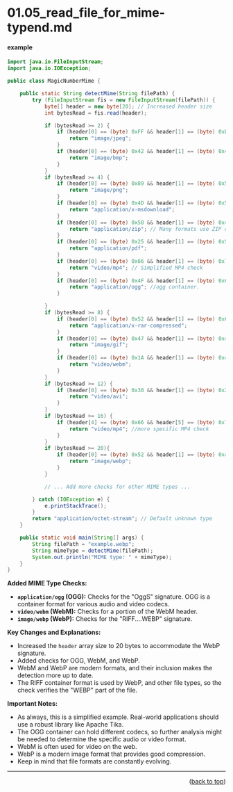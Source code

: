 <a name="topage"></a>

# 01.05_read_file_for_mime-typend.md

#### example

```java
import java.io.FileInputStream;
import java.io.IOException;

public class MagicNumberMime {

    public static String detectMime(String filePath) {
        try (FileInputStream fis = new FileInputStream(filePath)) {
            byte[] header = new byte[20]; // Increased header size
            int bytesRead = fis.read(header);

            if (bytesRead >= 2) {
                if (header[0] == (byte) 0xFF && header[1] == (byte) 0xD8) {
                    return "image/jpeg";
                }
                if (header[0] == (byte) 0x42 && header[1] == (byte) 0x4D) {
                    return "image/bmp";
                }
            }
            if (bytesRead >= 4) {
                if (header[0] == (byte) 0x89 && header[1] == (byte) 0x50 && header[2] == (byte) 0x4E && header[3] == (byte) 0x47) {
                    return "image/png";
                }
                if (header[0] == (byte) 0x4D && header[1] == (byte) 0x5A) {
                    return "application/x-msdownload";
                }
                if (header[0] == (byte) 0x50 && header[1] == (byte) 0x4B && header[2] == (byte) 0x03 && header[3] == (byte) 0x04) {
                    return "application/zip"; // Many formats use ZIP containers
                }
                if (header[0] == (byte) 0x25 && header[1] == (byte) 0x50 && header[2] == (byte) 0x44 && header[3] == (byte) 0x46) {
                    return "application/pdf";
                }
                if (header[0] == (byte) 0x66 && header[1] == (byte) 0x74 && header[2] == (byte) 0x79 && header[3] == (byte) 0x70) {
                    return "video/mp4"; // Simplified MP4 check
                }
                if (header[0] == (byte) 0x4F && header[1] == (byte) 0x67 && header[2] == (byte) 0x67 && header[3] == (byte) 0x53) {
                    return "application/ogg"; //ogg container.
                }

            }
            if (bytesRead >= 8) {
                if (header[0] == (byte) 0x52 && header[1] == (byte) 0x61 && header[2] == (byte) 0x72 && header[3] == (byte) 0x21 && header[4] == (byte) 0x1A && header[5] == (byte) 0x07 && header[6] == (byte) 0x00) {
                    return "application/x-rar-compressed";
                }
                if (header[0] == (byte) 0x47 && header[1] == (byte) 0x49 && header[2] == (byte) 0x46 && header[3] == (byte) 0x38 && (header[4] == (byte) 0x37 || header[4] == (byte) 0x39) && header[5] == (byte) 0x61) {
                    return "image/gif";
                }
                if (header[0] == (byte) 0x1A && header[1] == (byte) 0x45 && header[2] == (byte) 0xDF && header[3] == (byte) 0xA3 && header[4] == (byte) 0x9F && header[5] == (byte) 0xB3) {
                    return "video/webm";
                }
            }
            if (bytesRead >= 12) {
                if (header[0] == (byte) 0x30 && header[1] == (byte) 0x26 && header[2] == (byte) 0xB2 && header[3] == (byte) 0x75 && header[4] == (byte) 0x8E && header[5] == (byte) 0x66 && header[6] == (byte) 0xCF && header[7] == (byte) 0x11 && header[8] == (byte) 0xA6 && header[9] == (byte) 0xD9 && header[10] == (byte) 0x00 && header[11] == (byte) 0xAA) {
                    return "video/avi";
                }
            }
            if (bytesRead >= 16) {
                if (header[4] == (byte) 0x66 && header[5] == (byte) 0x74 && header[6] == (byte) 0x79 && header[7] == (byte) 0x70 && header[8] == (byte) 0x6D && header[9] == (byte) 0x70 && header[10] == (byte) 0x34 && header[11] == (byte) 0x32) {
                    return "video/mp4"; //more specific MP4 check
                }
            }
            if (bytesRead >= 20){
                if (header[0] == (byte) 0x52 && header[1] == (byte) 0x49 && header[2] == (byte) 0x46 && header[3] == (byte) 0x46 && header[8] == (byte) 0x57 && header[9] == (byte) 0x45 && header[10] == (byte) 0x42 && header[11] == (byte) 0x50){
                    return "image/webp";
                }
            }

            // ... Add more checks for other MIME types ...

        } catch (IOException e) {
            e.printStackTrace();
        }
        return "application/octet-stream"; // Default unknown type
    }

    public static void main(String[] args) {
        String filePath = "example.webp";
        String mimeType = detectMime(filePath);
        System.out.println("MIME type: " + mimeType);
    }
}
```

**Added MIME Type Checks:**

* **`application/ogg` (OGG):** Checks for the "OggS" signature. OGG is a container format for various audio and video codecs.
* **`video/webm` (WebM):** Checks for a portion of the WebM header.
* **`image/webp` (WebP):** Checks for the "RIFF....WEBP" signature.

**Key Changes and Explanations:**

* Increased the `header` array size to 20 bytes to accommodate the WebP signature.
* Added checks for OGG, WebM, and WebP.
* WebM and WebP are modern formats, and their inclusion makes the detection more up to date.
* The RIFF container format is used by WebP, and other file types, so the check verifies the "WEBP" part of the file.

**Important Notes:**

* As always, this is a simplified example. Real-world applications should use a robust library like Apache Tika.
* The OGG container can hold different codecs, so further analysis might be needed to determine the specific audio or video format.
* WebM is often used for video on the web.
* WebP is a modern image format that provides good compression.
* Keep in mind that file formats are constantly evolving.



----

<p align="right">(<a href="#topage">back to top</a>)</p>
<br/>
<br/>
